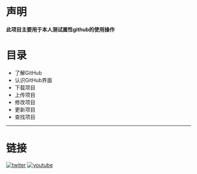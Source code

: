 # 声明
**此项目主要用于本人测试属性github的使用操作**

# 目录
- 了解GitHub
- 认识GitHub界面
- 下载项目
- 上传项目
- 修改项目
- 更新项目
- 查找项目
---
# 链接
[![twiter](https://img.shields.io/badge/follow%40laini-black?logo=x)](https://twitter.com/laini44380) [![youtube](https://img.shields.io/badge/follow%40laini-red?logo=youtube)](https://youtube.com/@laini2176?si=LZXChokYPrVTPLwE)
